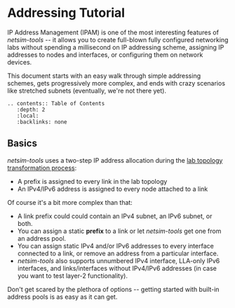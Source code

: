 # Addressing Tutorial

IP Address Management (IPAM) is one of the most interesting features of *netsim-tools* -- it allows you to create full-blown fully configured networking labs without spending a millisecond  on IP addressing scheme, assigning IP addresses to nodes and interfaces, or configuring them on network devices.

This document starts with an easy walk through simple addressing schemes, gets progressively more complex, and ends with crazy scenarios like stretched subnets (eventually, we're not there yet).

```eval_rst
.. contents:: Table of Contents
   :depth: 2
   :local:
   :backlinks: none
```

## Basics

*netsim-tools* uses a two-step IP address allocation during the [lab topology transformation process](../dev/transform.md):

* A prefix is assigned to every link in the lab topology
* An IPv4/IPv6 address is assigned to every node attached to a link

Of course it's a bit more complex than that:

* A link prefix could could contain an IPv4 subnet, an IPv6 subnet, or both.
* You can assign a static **prefix** to a link or let *netsim-tools* get one from an address pool.
* You can assign static IPv4 and/or IPv6 addresses to every interface connected to a link, or remove an address from a particular interface.
* *netsim-tools* also supports unnumbered IPv4 interface, LLA-only IPv6 interfaces, and links/interfaces without IPv4/IPv6 addresses (in case you want to test layer-2 functionality).

Don't get scared by the plethora of options -- getting started with built-in address pools is as easy as it can get.

```{include} addr-builtin.txt
```
```{include} addr-custom-pools.txt
```
```{include} addr-static.txt
```
```{include} addr-ipv6.txt
```
